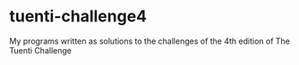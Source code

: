tuenti-challenge4
=================

My programs written as solutions to the challenges of the 4th edition of The Tuenti Challenge
